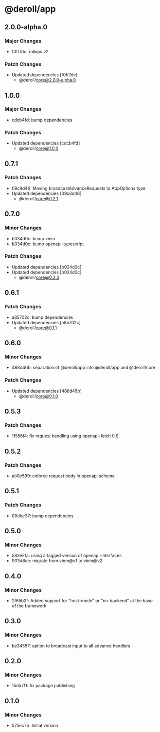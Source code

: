 # @deroll/app

## 2.0.0-alpha.0

### Major Changes

-   f0ff7dc: rollups v2

### Patch Changes

-   Updated dependencies [f0ff7dc]
    -   @deroll/core@2.0.0-alpha.0

## 1.0.0

### Major Changes

-   cdcb4fd: bump dependencies

### Patch Changes

-   Updated dependencies [cdcb4fd]
    -   @deroll/core@1.0.0

## 0.7.1

### Patch Changes

-   09c8d46: Moving broadcastAdvanceRequests to AppOptions type
-   Updated dependencies [09c8d46]
    -   @deroll/core@0.2.1

## 0.7.0

### Minor Changes

-   b034d0c: bump viem
-   b034d0c: bump openapi-typescript

### Patch Changes

-   Updated dependencies [b034d0c]
-   Updated dependencies [b034d0c]
    -   @deroll/core@0.2.0

## 0.6.1

### Patch Changes

-   a85702c: bump dependencies
-   Updated dependencies [a85702c]
    -   @deroll/core@0.1.1

## 0.6.0

### Minor Changes

-   488d46b: separation of @deroll/app into @deroll/app and @deroll/core

### Patch Changes

-   Updated dependencies [488d46b]
    -   @deroll/core@0.1.0

## 0.5.3

### Patch Changes

-   1f556f4: fix request handling using openapi-fetch 0.9

## 0.5.2

### Patch Changes

-   ab0e599: enforce request body in openapi schema

## 0.5.1

### Patch Changes

-   00dbe37: bump dependencies

## 0.5.0

### Minor Changes

-   583e2fa: using a tagged version of openapi-interfaces
-   903d8ec: migrate from viem@v1 to viem@v2

## 0.4.0

### Minor Changes

-   2f65b2f: Added support for "host-mode" or "no-backend" at the base of the framework

## 0.3.0

### Minor Changes

-   be34557: option to broadcast input to all advance handlers

## 0.2.0

### Minor Changes

-   15db7f1: fix package publishing

## 0.1.0

### Minor Changes

-   575ec7b: Initial version
